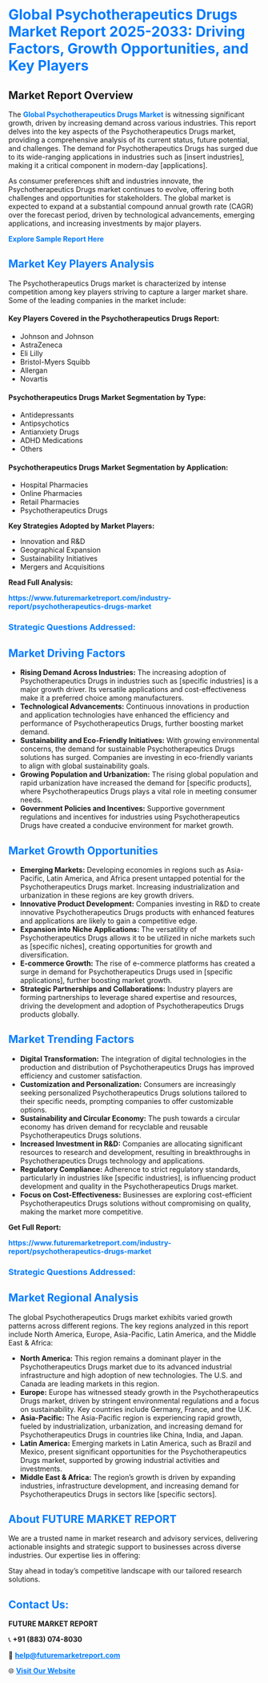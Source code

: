 <h1 style="color: #007BFF;">Global Psychotherapeutics Drugs Market Report 2025-2033: Driving Factors, Growth Opportunities, and Key Players</h1>

<section id="overview">
<h2>Market Report Overview</h2>
<p>The <a href="https://www.futuremarketreport.com/industry-report/psychotherapeutics-drugs-market" style="color: #007BFF; text-decoration: none;"><strong>Global Psychotherapeutics Drugs Market</strong></a> is witnessing significant growth, driven by increasing demand across various industries. This report delves into the key aspects of the Psychotherapeutics Drugs market, providing a comprehensive analysis of its current status, future potential, and challenges. The demand for Psychotherapeutics Drugs has surged due to its wide-ranging applications in industries such as [insert industries], making it a critical component in modern-day [applications].</p>
<p>As consumer preferences shift and industries innovate, the Psychotherapeutics Drugs market continues to evolve, offering both challenges and opportunities for stakeholders. The global market is expected to expand at a substantial compound annual growth rate (CAGR) over the forecast period, driven by technological advancements, emerging applications, and increasing investments by major players.</p>
</section>

<section id="overview">
<p><a href="https://www.futuremarketreport.com/request-sample/reportId=125528" style="color: #007BFF; text-decoration: none;"><strong>Explore Sample Report Here</strong></a></p>
</section>

<section id="key-players">
<h2 style="color: #007BFF;">Market Key Players Analysis</h2>
<p>The Psychotherapeutics Drugs market is characterized by intense competition among key players striving to capture a larger market share. Some of the leading companies in the market include:</p>
<h4>Key Players Covered in the Psychotherapeutics Drugs Report:</h4>
<ul><li>Johnson and Johnson</li><li>AstraZeneca</li><li>Eli Lilly</li><li>Bristol-Myers Squibb</li><li>Allergan</li><li>Novartis</li></ul>
<h4>Psychotherapeutics Drugs Market Segmentation by Type:</h4>
<ul><li>Antidepressants</li><li>Antipsychotics</li><li>Antianxiety Drugs</li><li>ADHD Medications</li><li>Others</li></ul>

<h4>Psychotherapeutics Drugs Market Segmentation by Application:</h4>
<ul><li>Hospital Pharmacies</li><li>Online Pharmacies</li><li>Retail Pharmacies</li><li>Psychotherapeutics Drugs</li></ul>
<p><strong>Key Strategies Adopted by Market Players:</strong></p>
<ul>
<li>Innovation and R&D</li>
<li>Geographical Expansion</li>
<li>Sustainability Initiatives</li>
<li>Mergers and Acquisitions</li>
</ul>
</section>

<section>
<p><strong>Read Full Analysis: </strong></p><a href="https://www.futuremarketreport.com/industry-report/psychotherapeutics-drugs-market" style="color: #007BFF; text-decoration: none;"><strong>https://www.futuremarketreport.com/industry-report/psychotherapeutics-drugs-market</strong></a>
<h3 style="color: #007BFF;">Strategic Questions Addressed:</h3>
</section>

<section id="driving-factors">
<h2 style="color: #007BFF;">Market Driving Factors</h2>
<ul>
<li><strong>Rising Demand Across Industries:</strong> The increasing adoption of Psychotherapeutics Drugs in industries such as [specific industries] is a major growth driver. Its versatile applications and cost-effectiveness make it a preferred choice among manufacturers.</li>
<li><strong>Technological Advancements:</strong> Continuous innovations in production and application technologies have enhanced the efficiency and performance of Psychotherapeutics Drugs, further boosting market demand.</li>
<li><strong>Sustainability and Eco-Friendly Initiatives:</strong> With growing environmental concerns, the demand for sustainable Psychotherapeutics Drugs solutions has surged. Companies are investing in eco-friendly variants to align with global sustainability goals.</li>
<li><strong>Growing Population and Urbanization:</strong> The rising global population and rapid urbanization have increased the demand for [specific products], where Psychotherapeutics Drugs plays a vital role in meeting consumer needs.</li>
<li><strong>Government Policies and Incentives:</strong> Supportive government regulations and incentives for industries using Psychotherapeutics Drugs have created a conducive environment for market growth.</li>
</ul>
</section>

<section id="growth-opportunities">
<h2 style="color: #007BFF;">Market Growth Opportunities</h2>
<ul>
<li><strong>Emerging Markets:</strong> Developing economies in regions such as Asia-Pacific, Latin America, and Africa present untapped potential for the Psychotherapeutics Drugs market. Increasing industrialization and urbanization in these regions are key growth drivers.</li>
<li><strong>Innovative Product Development:</strong> Companies investing in R&D to create innovative Psychotherapeutics Drugs products with enhanced features and applications are likely to gain a competitive edge.</li>
<li><strong>Expansion into Niche Applications:</strong> The versatility of Psychotherapeutics Drugs allows it to be utilized in niche markets such as [specific niches], creating opportunities for growth and diversification.</li>
<li><strong>E-commerce Growth:</strong> The rise of e-commerce platforms has created a surge in demand for Psychotherapeutics Drugs used in [specific applications], further boosting market growth.</li>
<li><strong>Strategic Partnerships and Collaborations:</strong> Industry players are forming partnerships to leverage shared expertise and resources, driving the development and adoption of Psychotherapeutics Drugs products globally.</li>
</ul>
</section>

<section id="trending-factors">
<h2 style="color: #007BFF;">Market Trending Factors</h2>
<ul>
<li><strong>Digital Transformation:</strong> The integration of digital technologies in the production and distribution of Psychotherapeutics Drugs has improved efficiency and customer satisfaction.</li>
<li><strong>Customization and Personalization:</strong> Consumers are increasingly seeking personalized Psychotherapeutics Drugs solutions tailored to their specific needs, prompting companies to offer customizable options.</li>
<li><strong>Sustainability and Circular Economy:</strong> The push towards a circular economy has driven demand for recyclable and reusable Psychotherapeutics Drugs solutions.</li>
<li><strong>Increased Investment in R&D:</strong> Companies are allocating significant resources to research and development, resulting in breakthroughs in Psychotherapeutics Drugs technology and applications.</li>
<li><strong>Regulatory Compliance:</strong> Adherence to strict regulatory standards, particularly in industries like [specific industries], is influencing product development and quality in the Psychotherapeutics Drugs market.</li>
<li><strong>Focus on Cost-Effectiveness:</strong> Businesses are exploring cost-efficient Psychotherapeutics Drugs solutions without compromising on quality, making the market more competitive.</li>
</ul>
</section>

<section>
<p><strong>Get Full Report: </strong></p><a href="https://www.futuremarketreport.com/industry-report/psychotherapeutics-drugs-market" style="color: #007BFF; text-decoration: none;"><strong>https://www.futuremarketreport.com/industry-report/psychotherapeutics-drugs-market</strong></a>
<h3 style="color: #007BFF;">Strategic Questions Addressed:</h3>
</section>


<section id="regional-analysis">
<h2 style="color: #007BFF;">Market Regional Analysis</h2>
<p>The global Psychotherapeutics Drugs market exhibits varied growth patterns across different regions. The key regions analyzed in this report include North America, Europe, Asia-Pacific, Latin America, and the Middle East & Africa:</p>
<ul>
<li><strong>North America:</strong> This region remains a dominant player in the Psychotherapeutics Drugs market due to its advanced industrial infrastructure and high adoption of new technologies. The U.S. and Canada are leading markets in this region.</li>
<li><strong>Europe:</strong> Europe has witnessed steady growth in the Psychotherapeutics Drugs market, driven by stringent environmental regulations and a focus on sustainability. Key countries include Germany, France, and the U.K.</li>
<li><strong>Asia-Pacific:</strong> The Asia-Pacific region is experiencing rapid growth, fueled by industrialization, urbanization, and increasing demand for Psychotherapeutics Drugs in countries like China, India, and Japan.</li>
<li><strong>Latin America:</strong> Emerging markets in Latin America, such as Brazil and Mexico, present significant opportunities for the Psychotherapeutics Drugs market, supported by growing industrial activities and investments.</li>
<li><strong>Middle East & Africa:</strong> The region’s growth is driven by expanding industries, infrastructure development, and increasing demand for Psychotherapeutics Drugs in sectors like [specific sectors].</li>
</ul>
</section>

<footer>
<h2 style="color: #007BFF;">About FUTURE MARKET REPORT</h2>
<p>We are a trusted name in market research and advisory services, delivering actionable insights and strategic support to businesses across diverse industries. Our expertise lies in offering:</p>

<p>Stay ahead in today’s competitive landscape with our tailored research solutions.</p>

<h2 style="color: #007BFF;">Contact Us:</h2>
<p><strong>FUTURE MARKET REPORT</strong></p>
<p>📞 <strong>+91 (883) 074-8030</strong></p>
<p>📧 <strong><a href="mailto:help@futuremarketreport.com" style="color: #007BFF;">help@futuremarketreport.com</a></strong></p>
<p>🌐 <strong><a href="https://www.futuremarketreport.com/" style="color: #007BFF;">Visit Our Website</a></strong></p>
</footer>